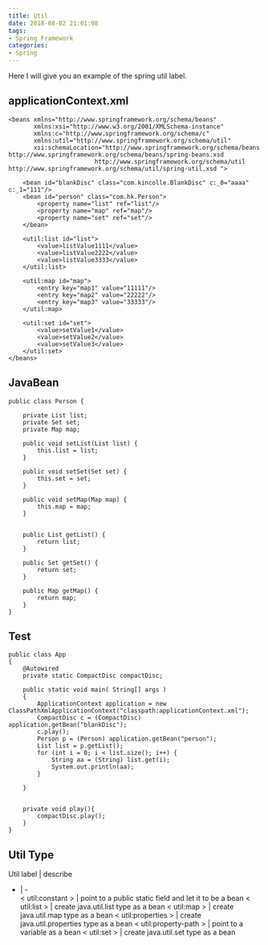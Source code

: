 ```yaml
---
title: Util
date: 2018-08-02 21:01:08
tags:
- Spring Framework
categories:
- Spring
---
```


Here I will give you an example of the spring util label.
 
## applicationContext.xml

	<beans xmlns="http://www.springframework.org/schema/beans"
	       xmlns:xsi="http://www.w3.org/2001/XMLSchema-instance"
	       xmlns:c="http://www.springframework.org/schema/c"
	       xmlns:util="http://www.springframework.org/schema/util"
	       xsi:schemaLocation="http://www.springframework.org/schema/beans http://www.springframework.org/schema/beans/spring-beans.xsd
	                        http://www.springframework.org/schema/util http://www.springframework.org/schema/util/spring-util.xsd ">
	
	    <bean id="blankDisc" class="com.kincolle.BlankDisc" c:_0="aaaa" c:_1="111"/>
	    <bean id="person" class="com.hk.Person">
	        <property name="list" ref="list"/>
	        <property name="map" ref="map"/>
	        <property name="set" ref="set"/>
	    </bean>
	
	    <util:list id="list">
	        <value>listValue1111</value>
	        <value>listValue2222</value>
	        <value>listValue3333</value>
	    </util:list>
	
	    <util:map id="map">
	        <entry key="map1" value="11111"/>
	        <entry key="map2" value="22222"/>
	        <entry key="map3" value="33333"/>
	    </util:map>
	
	    <util:set id="set">
	        <value>setValue1</value>
	        <value>setValue2</value>
	        <value>setValue3</value>
	    </util:set>
	</beans>


## JavaBean

	public class Person {
	
	    private List list;
	    private Set set;
	    private Map map;
		
	    public void setList(List list) {
	        this.list = list;
	    }
	
	    public void setSet(Set set) {
	        this.set = set;
	    }
	
	    public void setMap(Map map) {
	        this.map = map;
	    }
	
	
	    public List getList() {
	        return list;
	    }
	
	    public Set getSet() {
	        return set;
	    }
	
	    public Map getMap() {
	        return map;
	    }
	}

## Test

	public class App 
	{
	    @Autowired
	    private static CompactDisc compactDisc;
	
	    public static void main( String[] args )
	    {
	        ApplicationContext application = new ClassPathXmlApplicationContext("classpath:applicationContext.xml");
	        CompactDisc c = (CompactDisc) application.getBean("blankDisc");
	        c.play();
	        Person p = (Person) application.getBean("person");
	        List list = p.getList();
	        for (int i = 0; i < list.size(); i++) {
	            String aa = (String) list.get(i);
	            System.out.println(aa);
	        }
	
	    }
	
	
	    private void play(){
	        compactDisc.play();
	    }
	}

## Util Type

Util label | describe 
- | -  
&lt; util:constant &gt; | point to a public static field and let it to be a bean 
&lt; util:list &gt; | create java.util.list type as a bean 
&lt; util:map &gt; | create java.util.map type as a bean
&lt; util:properties &gt; | create java.util.properties type as a bean
&lt; util:property-path &gt; | point to a variable as a bean
&lt; util:set &gt; | create java.util.set type as a bean

